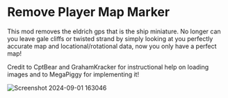 # Remove Player Map Marker
 
 This mod removes the eldrich gps that is the ship miniature. No longer can you leave gale cliffs or twisted strand by simply looking at you perfectly accurate map and locational/rotational data, now you only have a perfect map!

 Credit to CptBear and GrahamKracker for instructional help on loading images and to MegaPiggy for implementing it!

 ![Screenshot 2024-09-01 163046](https://github.com/user-attachments/assets/dd932370-9673-404f-baa4-3ca4ed98710d)
